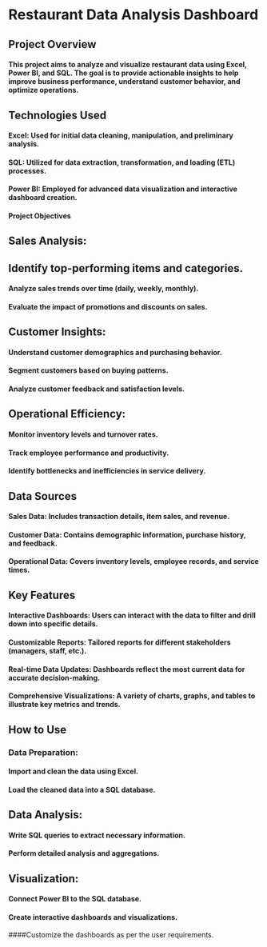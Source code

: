 # Restaurant Data Analysis Dashboard

## Project Overview
#### This project aims to analyze and visualize restaurant data using Excel, Power BI, and SQL. The goal is to provide actionable insights to help improve business performance, understand customer behavior, and optimize operations.


## Technologies Used
#### Excel: Used for initial data cleaning, manipulation, and preliminary analysis.
#### SQL: Utilized for data extraction, transformation, and loading (ETL) processes.
#### Power BI: Employed for advanced data visualization and interactive dashboard creation.
#### Project Objectives

## Sales Analysis:

## Identify top-performing items and categories.
#### Analyze sales trends over time (daily, weekly, monthly).
#### Evaluate the impact of promotions and discounts on sales.

## Customer Insights:

#### Understand customer demographics and purchasing behavior.
#### Segment customers based on buying patterns.
#### Analyze customer feedback and satisfaction levels.
## Operational Efficiency:

#### Monitor inventory levels and turnover rates.
#### Track employee performance and productivity.
#### Identify bottlenecks and inefficiencies in service delivery.
## Data Sources
#### Sales Data: Includes transaction details, item sales, and revenue.
#### Customer Data: Contains demographic information, purchase history, and feedback.
#### Operational Data: Covers inventory levels, employee records, and service times.
## Key Features
#### Interactive Dashboards: Users can interact with the data to filter and drill down into specific details.
#### Customizable Reports: Tailored reports for different stakeholders (managers, staff, etc.).
#### Real-time Data Updates: Dashboards reflect the most current data for accurate decision-making.
#### Comprehensive Visualizations: A variety of charts, graphs, and tables to illustrate key metrics and trends.
## How to Use
### Data Preparation:

#### Import and clean the data using Excel.
#### Load the cleaned data into a SQL database.
## Data Analysis:

#### Write SQL queries to extract necessary information.
#### Perform detailed analysis and aggregations.
## Visualization:

#### Connect Power BI to the SQL database.
#### Create interactive dashboards and visualizations.
####Customize the dashboards as per the user requirements.
